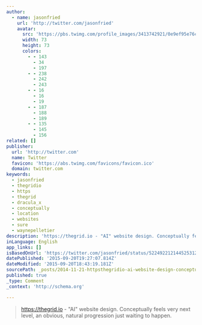 ```yaml
---
author:
  - name: jasonfried
    url: 'http://twitter.com/jasonfried'
    avatar:
      src: 'https://pbs.twimg.com/profile_images/3413742921/0e9ef95e76c4a965b9b177fa2267d6c1_bigger.png'
      width: 73
      height: 73
      colors:
        - - 143
          - 34
          - 197
        - - 238
          - 242
          - 243
        - - 16
          - 16
          - 19
        - - 187
          - 188
          - 189
        - - 135
          - 145
          - 156
related: []
publisher:
  url: 'http://twitter.com'
  name: Twitter
  favicon: 'https://abs.twimg.com/favicons/favicon.ico'
  domain: twitter.com
keywords:
  - jasonfried
  - thegridio
  - https
  - thegrid
  - dracula_x
  - conceptually
  - location
  - websites
  - sure
  - waynepelletier
description: 'https://thegrid.io - "AI" website design. Conceptually feels very next level, an obvious, natural progression just waiting to happen.'
inLanguage: English
app_links: []
isBasedOnUrl: 'https://twitter.com/jasonfried/status/522492212144525312'
datePublished: '2015-09-20T19:27:07.814Z'
dateModified: '2015-09-20T18:43:19.181Z'
sourcePath: _posts/2014-11-21-httpsthegridio-ai-website-design-conceptually-feels.md
published: true
_type: Comment
_context: 'http://schema.org'

---
```

> https://thegrid.io - "AI" website design. Conceptually feels very next level, an obvious, natural progression just waiting to happen.